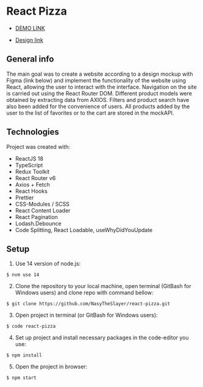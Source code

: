 # React Pizza

- [DEMO LINK](nasytheslayer.github.io/react-pizza/)

- [Design link](https://www.figma.com/file/wWUnQwvRDWBfPx1v1pCAfO/React-Pizza?type=design&node-id=0-1&mode=design)

## General info
The main goal was to create a website according to a design mockup with Figma (link below) and implement the functionality of the website using React, allowing the user to interact with the interface. Navigation on the site is carried out using the React Router DOM. Different product models were obtained by extracting data from AXIOS. Filters and product search have also been added for the convenience of users. All products added by the user to the list of favorites or to the cart are stored in the mockAPI.

## Technologies
Project was created with:
- ReactJS 18
- TypeScript
- Redux Toolkit
- React Router v6
- Axios + Fetch
- React Hooks
- Prettier
- CSS-Modules / SCSS 
- React Content Loader
- React Pagination
- Lodash.Debounce
- Code Splitting, React Loadable, useWhyDidYouUpdate

## Setup
1. Use 14 version of node.js:
```
$ nvm use 14
```

2. Clone the repository to your local machine, open terminal (GitBash for Windows users) and clone repo with command bellow:
```
$ git clone https://github.com/NasyTheSlayer/react-pizza.git
```

3. Open project in terminal (or GitBash for Windows users):
```
$ code react-pizza
```

4. Set up project and install necessary packages in the code-editor you use:
```
$ npm install
```

5. Open the project in browser:
```
$ npm start
```
